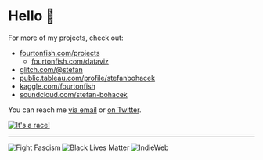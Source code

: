 # Hello 👋

For more of my projects, check out:

- [fourtonfish.com/projects](https://fourtonfish.com/projects/)
  - [fourtonfish.com/dataviz](https://fourtonfish.com/dataviz/)
- [glitch.com/@stefan](https://glitch.com/@stefan)
- [public.tableau.com/profile/stefanbohacek](https://public.tableau.com/profile/stefanbohacek#!/)
- [kaggle.com/fourtonfish](https://www.kaggle.com/fourtonfish)
- [soundcloud.com/stefan-bohacek](https://soundcloud.com/stefan-bohacek)

You can reach me [via email](mailto:stefan@fourtonfish.com) or [on Twitter](https://twitter.com/fourtonfish).

[![It's a race!](https://fourtonfish.com/wp-content/uploads/2019/11/curl-race.gif)](https://fourtonfish.com/project/node-web-console/)
<hr/>
<a href="https://fightfascism.glitch.me/">
  <img align="left" alt="Fight Fascism" title="Fight fascism! Design by Angus Johnston" src="https://fourtonfish.com/wp-content/uploads/2020/09/fight-fascism-140px.png">
</a>
<a href="https://blacklivesmatter.com/">
  <img align="left" alt="Black Lives Matter" title="Black Lives Matter logo" src="https://fourtonfish.com/wp-content/uploads/2020/09/black-lives-matter-140px.png">
</a>
<a href="https://indieweb.org/">
  <img align="left" alt="IndieWeb" title="Support #indieweb!" src="https://fourtonfish.com/wp-content/themes/fourtonfish/images/other/indiewebcamp-black.png">
</a>
